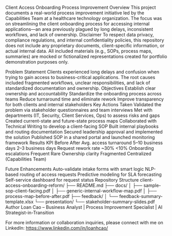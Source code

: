 Client Access Onboarding Process Improvement
Overview
This project documents a real-world process improvement initiative led by the Capabilities Team at a healthcare technology organization. The focus was on streamlining the client onboarding process for accessing internal applications—an area previously plagued by long delays, inconsistent workflows, and lack of ownership.
Disclaimer
To respect data privacy, compliance regulations, and internal confidentiality policies, this repository does not include any proprietary documents, client-specific information, or actual internal data. All included materials (e.g., SOPs, process maps, summaries) are mocked or fictionalized representations created for portfolio demonstration purposes only.


Problem Statement
Clients experienced long delays and confusion when trying to gain access to business-critical applications. The root causes included fragmented workflows, unclear responsibilities, and lack of standardized documentation and ownership.
Objectives
Establish clear ownership and accountability
Standardize the onboarding process across teams
Reduce turnaround time and eliminate rework
Improve transparency for both clients and internal stakeholders
Key Actions Taken
Validated the problem via stakeholder questionnaires and team interviews
Met with departments (IT, Security, Client Services, Ops) to assess risks and gaps
Created current-state and future-state process maps
Collaborated with Technical Writing to develop a client-facing SOP
Built internal playbooks and routing documentation
Secured leadership approval and implemented the solution
Published SOP in a shared portal and launched monitoring framework
Results
KPI
Before
After
Avg. access turnaround
5–10 business days
2–3 business days
Request rework rate
~30%
<10%
Onboarding escalations
Frequent
Rare
Ownership clarity
Fragmented
Centralized (Capabilities Team)

Future Enhancements
Auto-validate intake forms with smart logic
NLP-based routing of access requests
Predictive modeling for SLA forecasting
Self-service dashboard for request status
Repository Structure
client-access-onboarding-reform/ ├── README.md ├── docs/ │   ├── sample-sop-client-facing.pdf │   ├── generic-internal-workflow-map.pdf │   ├── process-map-before-after.pdf ├── feedback/ │   └── feedback-summary-template.xlsx └── presentation/ └── stakeholder-summary-slides.pdf
Author
Loan Cao – Business Analyst | Process Improvement Specialist | AI Strategist-in-Transition

For more information or collaboration inquiries, please connect with me on LinkedIn: https://www.linkedin.com/in/loanhcao/
